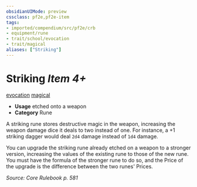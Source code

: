 ```yaml
---
obsidianUIMode: preview
cssclass: pf2e,pf2e-item
tags:
- imported/compendium/src/pf2e/crb
- equipment/rune
- trait/school/evocation
- trait/magical
aliases: ["Striking"]
---
```

# Striking *Item 4+*  
[evocation](evocation.md)  [magical](magical.md)  

- **Usage** etched onto a weapon
- **Category** Rune

A striking rune stores destructive magic in the weapon, increasing the weapon damage dice it deals to two instead of one. For instance, a +1 striking dagger would deal `2d4` damage instead of `1d4` damage.

You can upgrade the striking rune already etched on a weapon to a stronger version, increasing the values of the existing rune to those of the new rune. You must have the formula of the stronger rune to do so, and the Price of the upgrade is the difference between the two runes' Prices.

*Source: Core Rulebook p. 581*